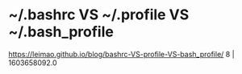 # ~/.bashrc VS ~/.profile VS ~/.bash_profile
https://leimao.github.io/blog/bashrc-VS-profile-VS-bash_profile/
8 | 1603658092.0

